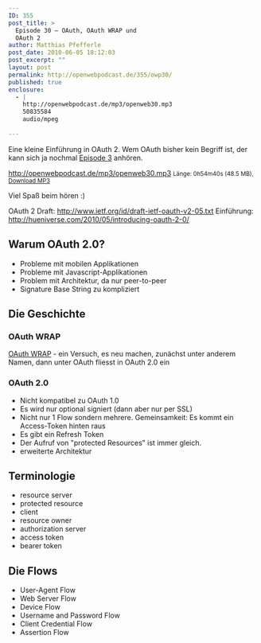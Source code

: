 ```yaml
---
ID: 355
post_title: >
  Episode 30 – OAuth, OAuth WRAP und
  OAuth 2
author: Matthias Pfefferle
post_date: 2010-06-05 18:12:03
post_excerpt: ""
layout: post
permalink: http://openwebpodcast.de/355/owp30/
published: true
enclosure:
  - |
    http://openwebpodcast.de/mp3/openweb30.mp3
    50835584
    audio/mpeg
    
---
```

Eine kleine Einführung in OAuth 2. Wem OAuth bisher kein Begriff ist, der kann sich ja nochmal <a href="http://blog.openwebpodcast.de/35/episode-3-oauth/">Episode 3</a> anhören.

http://openwebpodcast.de/mp3/openweb30.mp3
<small>Länge: 0h54m40s (48.5 MB), <a href="http://openwebpodcast.de/mp3/openweb30.mp3">Download MP3</a></small>

Viel Spaß beim hören :)

OAuth 2 Draft: <a href="http://www.ietf.org/id/draft-ietf-oauth-v2-05.txt">http://www.ietf.org/id/draft-ietf-oauth-v2-05.txt</a>
Einführung: <a href="http://hueniverse.com/2010/05/introducing-oauth-2-0/">http://hueniverse.com/2010/05/introducing-oauth-2-0/</a>
<h2>Warum OAuth 2.0?</h2>
<ul>
	<li> Probleme mit mobilen Applikationen</li>
	<li>Probleme mit Javascript-Applikationen</li>
	<li>Problem mit Architektur, da nur peer-to-peer</li>
	<li>Signature Base String zu kompliziert</li>
</ul>
<h2>Die Geschichte</h2>
<h3>OAuth WRAP</h3>
<a href="http://wiki.oauth.net/OAuth-WRAP">OAuth WRAP</a> - ein Versuch, es neu machen, zunächst unter anderem Namen, dann unter OAuth
fliesst in OAuth 2.0 ein
<h3>OAuth 2.0</h3>
<ul>
	<li>Nicht kompatibel zu OAuth 1.0</li>
	<li>Es wird nur optional signiert (dann aber nur per SSL)</li>
	<li>Nicht nur 1 Flow sondern mehrere. Gemeinsamkeit: Es kommt ein Access-Token hinten raus</li>
	<li>Es gibt ein Refresh Token</li>
	<li>Der Aufruf von "protected Resources" ist immer gleich.</li>
	<li>erweiterte Architektur</li>
</ul>
<h2>Terminologie</h2>
<ul>
	<li>resource server</li>
	<li>protected resource</li>
	<li>client</li>
	<li>resource owner</li>
	<li>authorization server</li>
	<li>access token</li>
	<li>bearer token</li>
</ul>
<h2>Die Flows</h2>
<ul>
	<li>User-Agent Flow</li>
	<li>Web Server Flow</li>
	<li>Device Flow</li>
	<li>Username and Password Flow</li>
	<li>Client Credential Flow</li>
	<li>Assertion Flow</li>
</ul>